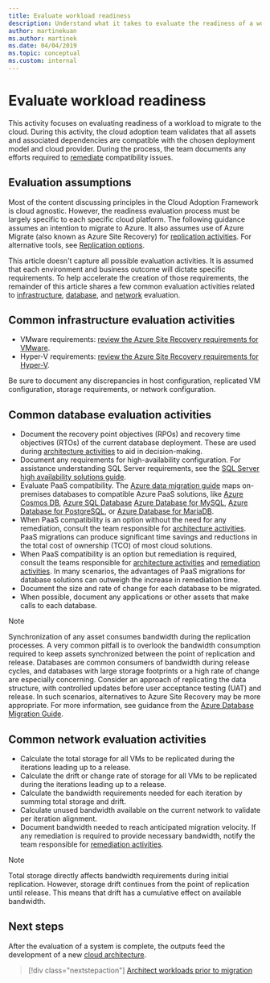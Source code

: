```yaml
---
title: Evaluate workload readiness
description: Understand what it takes to evaluate the readiness of a workload to migrate to the cloud. You'll learn how to validate all assets and associated dependencies.
author: martinekuan
ms.author: martinek
ms.date: 04/04/2019
ms.topic: conceptual
ms.custom: internal
---
```


# Evaluate workload readiness

This activity focuses on evaluating readiness of a workload to migrate to the cloud. During this activity, the cloud adoption team validates that all assets and associated dependencies are compatible with the chosen deployment model and cloud provider. During the process, the team documents any efforts required to [remediate](../migrate/remediate.md) compatibility issues.

## Evaluation assumptions

Most of the content discussing principles in the Cloud Adoption Framework is cloud agnostic. However, the readiness evaluation process must be largely specific to each specific cloud platform. The following guidance assumes an intention to migrate to Azure. It also assumes use of Azure Migrate (also known as Azure Site Recovery) for [replication activities](../migrate/replicate.md). For alternative tools, see [Replication options](../migrate/replicate-options.md).

This article doesn't capture all possible evaluation activities. It is assumed that each environment and business outcome will dictate specific requirements. To help accelerate the creation of those requirements, the remainder of this article shares a few common evaluation activities related to [infrastructure](#common-infrastructure-evaluation-activities), [database](#common-database-evaluation-activities), and [network](#common-network-evaluation-activities) evaluation.

## Common infrastructure evaluation activities

- VMware requirements: [review the Azure Site Recovery requirements for VMware](/azure/site-recovery/vmware-physical-azure-support-matrix).
- Hyper-V requirements: [review the Azure Site Recovery requirements for Hyper-V](/azure/site-recovery/hyper-v-azure-support-matrix).

Be sure to document any discrepancies in host configuration, replicated VM configuration, storage requirements, or network configuration.

## Common database evaluation activities

- Document the recovery point objectives (RPOs) and recovery time objectives (RTOs) of the current database deployment. These are used during [architecture activities](./architect.md) to aid in decision-making.
- Document any requirements for high-availability configuration. For assistance understanding SQL Server requirements, see the [SQL Server high availability solutions guide](/sql/database-engine/sql-server-business-continuity-dr).
- Evaluate PaaS compatibility. The [Azure data migration guide](/data-migration/) maps on-premises databases to compatible Azure PaaS solutions, like [Azure Cosmos DB](/azure/cosmos-db/), [Azure SQL Database](/azure/azure-sql/) [Azure Database for MySQL](/azure/mysql/), [Azure Database for PostgreSQL](/azure/postgresql/), or [Azure Database for MariaDB](/azure/mariadb/).
- When PaaS compatibility is an option without the need for any remediation, consult the team responsible for [architecture activities](./architect.md). PaaS migrations can produce significant time savings and reductions in the total cost of ownership (TCO) of most cloud solutions.
- When PaaS compatibility is an option but remediation is required, consult the teams responsible for [architecture activities](./architect.md) and [remediation activities](../migrate/remediate.md). In many scenarios, the advantages of PaaS migrations for database solutions can outweigh the increase in remediation time.
- Document the size and rate of change for each database to be migrated.
- When possible, document any applications or other assets that make calls to each database.

> [!NOTE]
> Synchronization of any asset consumes bandwidth during the replication processes. A very common pitfall is to overlook the bandwidth consumption required to keep assets synchronized between the point of replication and release. Databases are common consumers of bandwidth during release cycles, and databases with large storage footprints or a high rate of change are especially concerning. Consider an approach of replicating the data structure, with controlled updates before user acceptance testing (UAT) and release. In such scenarios, alternatives to Azure Site Recovery may be more appropriate. For more information, see guidance from the [Azure Database Migration Guide](/data-migration/).

## Common network evaluation activities

- Calculate the total storage for all VMs to be replicated during the iterations leading up to a release.
- Calculate the drift or change rate of storage for all VMs to be replicated during the iterations leading up to a release.
- Calculate the bandwidth requirements needed for each iteration by summing total storage and drift.
- Calculate unused bandwidth available on the current network to validate per iteration alignment.
- Document bandwidth needed to reach anticipated migration velocity. If any remediation is required to provide necessary bandwidth, notify the team responsible for [remediation activities](../migrate/remediate.md).

> [!NOTE]
> Total storage directly affects bandwidth requirements during initial replication. However, storage drift continues from the point of replication until release. This means that drift has a cumulative effect on available bandwidth.

## Next steps

After the evaluation of a system is complete, the outputs feed the development of a new [cloud architecture](./architect.md).

> [!div class="nextstepaction"]
> [Architect workloads prior to migration](./architect.md)
